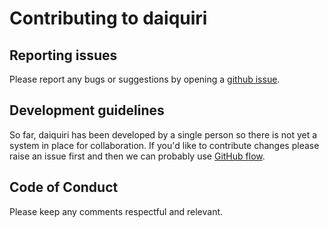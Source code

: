 # Contributing to daiquiri

## Reporting issues

Please report any bugs or suggestions by opening a [github issue](https://github.com/phuongquan/daiquiri/issues).


## Development guidelines

So far, daiquiri has been developed by a single person so there is not yet a system in place for collaboration.
If you'd like to contribute changes please raise an issue first and then we can probably use [GitHub flow](https://guides.github.com/introduction/flow/).


## Code of Conduct

Please keep any comments respectful and relevant.
